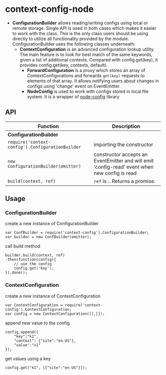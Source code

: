 context-config-node
===================

* **ConfigurationBuilder** allows reading/writing configs using local or remote storage. Single API is used in both cases which makes it easier to work with the class. This is the only class users should be using directly to utilize all functionality provided by the module. ConfigurationBuilder uses the following classes underneath:
  * **ContextConfiguration** is an advanced configuration lookup utility. The main feature is to look for best match of the same keywords, given a list of additional contexts. Compared with config.get(key), it provides config.get(key, contexts, default).
	* **ForwardConfiguration** is a proxy which stores an array of ContextConfigurations and forwards `get(key)` requests to elements of that array. It allows notifying users about changes in configs using 'change' event on EventEmitter.
	* **NodeConfig** is used to work with configs stored in local file system. It is a wrapper of [node-config](https://github.com/lorenwest/node-config) library


## API
| Function | Description |
|---|---|
|**ConfigurationBuilder**|
|`require('context-config').ConfigurationBuilder`|importing the constructor|
|`new ConfigurationBuilder(emitter)`|constructor accepts an EventEmitter and will emit 'config-read' event when new config is read|
|`build(context, ref)`| `ref` is .. Returns a promise.



## Usage
### ConfigurationBuilder
create a new instance of ConfigurationBuilder
```
var ConfBuilder = require('context-config').ConfigurationBuilder;
var builder = new ConfBuilder(emitter);
```
call build method
```
builder.build(context, ref)
.then(function(config){
	// use the config
	config.get('key');
}).done();
```
### ContextConfiguration
create a new instance of ContextConfiguration
```
var ContextConfiguration = require('context-config').ContextConfiguration;
var config = new ContextConfiguration([],[]);
```
append new value to the config
```
config.append({
    "key":"k1",
    "context": {"site":"en-US"},
    "value":"v1"
});
```
get values using a key
```
config.get("k1", [{"site":"en-US"}]);
```
